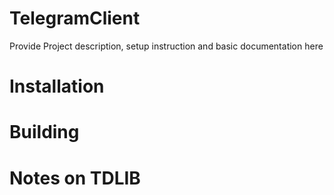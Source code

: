 # TelegramClient

Provide Project description, setup instruction and basic documentation here

# Installation

# Building

# Notes on TDLIB

